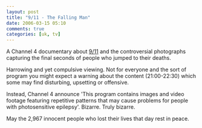 ```yaml
---
layout: post
title: "9/11 - The Falling Man"
date: 2006-03-15 05:10
comments: true
categories: [uk, tv]
---
```

A Channel 4 documentary about <a href="http://www.timesonline.co.uk/article/0,,2092-2069640,00.html">9/11</a> and the controversial photographs capturing the final seconds of people who jumped to their deaths.

Harrowing and yet compulsive viewing. Not for everyone and the sort of program you might expect a warning about the content (21:00-22:30) which some may find disturbing, upsetting or offensive.

Instead, Channel 4 announce 'This program contains images and video footage featuring repetitive patterns that may cause problems for people with photosensitive epilepsy'. Bizarre. Truly bizarre.

May the 2,967 innocent people who lost their lives that day rest in peace.
